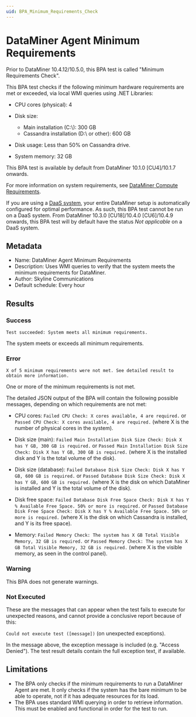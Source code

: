 ```yaml
---
uid: BPA_Minimum_Requirements_Check
---
```


# DataMiner Agent Minimum Requirements

Prior to DataMiner 10.4.12/10.5.0<!--RN 40751-->, this BPA test is called "Minimum Requirements Check".

This BPA test checks if the following minimum hardware requirements are met or exceeded, via local WMI queries using .NET Libraries:

- CPU cores (physical): 4
- Disk size:

  - Main installation (C:\\): 300 GB
  - Cassandra installation (D:\\ or other): 600 GB

- Disk usage: Less than 50% on Cassandra drive.
- System memory: 32 GB

This BPA test is available by default from DataMiner 10.1.0 [CU4]/10.1.7 onwards.

For more information on system requirements, see [DataMiner Compute Requirements](xref:DataMiner_Compute_Requirements).

If you are using a [DaaS system](xref:Creating_a_DMS_in_the_cloud), your entire DataMiner setup is automatically configured for optimal performance. As such, this BPA test cannot be run on a DaaS system. From DataMiner 10.3.0 [CU18]/10.4.0 [CU6]/10.4.9 onwards<!--RN 39929-->, this BPA test will by default have the status *Not applicable* on a DaaS system.

## Metadata

- Name: DataMiner Agent Minimum Requirements
- Description: Uses WMI queries to verify that the system meets the minimum requirements for DataMiner.
- Author: Skyline Communications
- Default schedule: Every hour

## Results

### Success

`Test succeeded: System meets all minimum requirements.`

The system meets or exceeds all minimum requirements.

### Error

`X of 5 minimum requirements were not met. See detailed result to obtain more information.`

One or more of the minimum requirements is not met.

The detailed JSON output of the BPA will contain the following possible messages, depending on which requirements are not met:

- CPU cores: `Failed CPU Check: X cores available, 4 are required.` or `Passed CPU Check: X cores available, 4 are required.` (where X is the number of physical cores in the system).

- Disk size (main): `Failed Main Installation Disk Size Check: Disk X has Y GB, 300 GB is required.` or `Passed Main Installation Disk Size Check: Disk X has Y GB, 300 GB is required.` (where X is the installed disk and Y is the total volume of the disk).

- Disk size (database): `Failed Database Disk Size Check: Disk X has Y GB, 600 GB is required.` or `Passed Database Disk Size Check: Disk X has Y GB, 600 GB is required.` (where X is the disk on which DataMiner is installed and Y is the total volume of the disk).

- Disk free space: `Failed Database Disk Free Space Check: Disk X has Y % Available Free Space. 50% or more is required.` or `Passed Database Disk Free Space Check: Disk X has Y % Available Free Space. 50% or more is required.` (where X is the disk on which Cassandra is installed, and Y is its free space).

- Memory: `Failed Memory Check: The system has X GB Total Visible Memory, 32 GB is required.` or `Passed Memory Check: The system has X GB Total Visible Memory, 32 GB is required.` (where X is the visible memory, as seen in the control panel).

### Warning

This BPA does not generate warnings.

### Not Executed

These are the messages that can appear when the test fails to execute for unexpected reasons, and cannot provide a conclusive report because of this:

`Could not execute test ([message])` (on unexpected exceptions).

In the message above, the exception message is included (e.g. "Access Denied"). The test result details contain the full exception text, if available.

## Limitations

- The BPA only checks if the minimum requirements to run a DataMiner Agent are met. It only checks if the system has the bare minimum to be able to operate, not if it has adequate resources for its load.
- The BPA uses standard WMI querying in order to retrieve information. This must be enabled and functional in order for the test to run.
